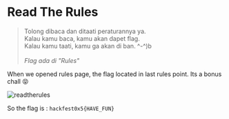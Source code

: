 # Read The Rules

> Tolong dibaca dan ditaati peraturannya ya.\
> Kalau kamu baca, kamu akan dapet flag.\
> Kalau kamu taati, kamu ga akan di ban. ^-^)b\
> \
> *Flag ada di "Rules"*

When we opened rules page, the flag located in last rules point. Its a bonus chall 😝

![readtherules](https://i.imgur.com/j1mQhXZ.png)

So the flag is : `hackfest0x5{HAVE_FUN}`
